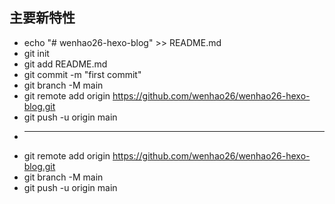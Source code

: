 
## 主要新特性

* echo "# wenhao26-hexo-blog" >> README.md
* git init
* git add README.md
* git commit -m "first commit"
* git branch -M main
* git remote add origin https://github.com/wenhao26/wenhao26-hexo-blog.git
* git push -u origin main
* --------------------
* git remote add origin https://github.com/wenhao26/wenhao26-hexo-blog.git
* git branch -M main
* git push -u origin main